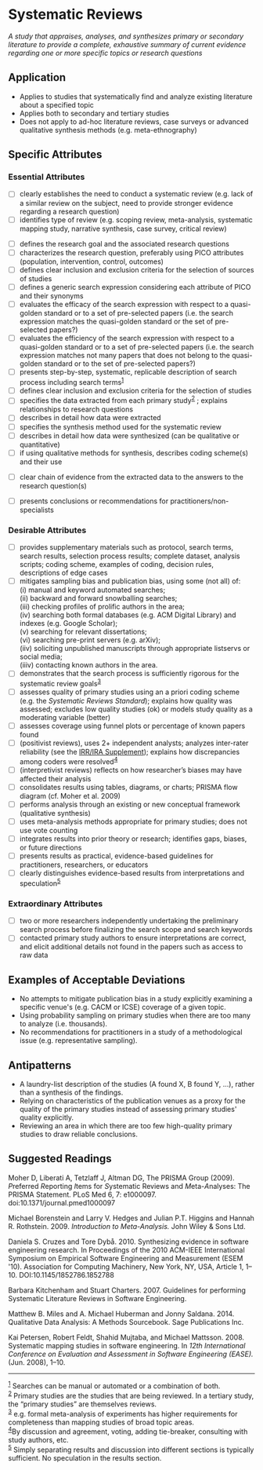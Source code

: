 # Systematic Reviews 
<standard name="Systematic Reviews">
<em>A study that appraises, analyses, and synthesizes primary or secondary literature to provide a complete, exhaustive summary of current evidence regarding one or more specific topics or research questions</em>

## Application 

-   Applies to studies that systematically find and analyze existing literature about a specified topic
-   Applies both to secondary and tertiary studies
-   Does not apply to ad-hoc literature reviews, case surveys or advanced qualitative synthesis methods (e.g. meta-ethnography)

## Specific Attributes 

### Essential Attributes 
<checklist name="Essential">

<intro>

- [ ]   clearly establishes the need to conduct a systematic review (e.g. lack of a similar review on the subject, need to provide stronger evidence regarding a research question)
- [ ]	identifies type of review (e.g. scoping review, meta-analysis, systematic mapping study, narrative synthesis, case survey, critical review)

<method>

- [ ]   defines the research goal and the associated research questions
- [ ]   characterizes the research question, preferably using PICO attributes (population, intervention, control, outcomes)
- [ ]	defines clear inclusion and exclusion criteria for the selection of sources of studies
- [ ]   defines a generic search expression considering each attribute of PICO and their synonyms
- [ ]   evaluates the efficacy of the search expression with respect to a quasi-golden standard or to a set of pre-selected papers (i.e. the search expression matches the quasi-golden standard or the set of pre-selected papers?)
- [ ]   evaluates the efficiency of the search expression with respect to a quasi-golden standard or to a set of pre-selected papers (i.e. the search expression matches not many papers that does not belong to the quasi-golden standard or to the set of pre-selected papers?)
- [ ]	presents step-by-step, systematic, replicable description of search process including search terms<sup>[1](#myfootnote1)</sup>  
- [ ]	defines clear inclusion and exclusion criteria for the selection of studies
- [ ]	specifies the data extracted from each primary study<sup>[2](#myfootnote2)</sup>  ; explains relationships to research questions
- [ ]	describes in detail how data were extracted
- [ ]   specifies the synthesis method used for the systematic review
- [ ]	describes in detail how data were synthesized (can be qualitative or quantitative)
- [ ]	if using qualitative methods for synthesis, describes coding scheme(s) and their use

<results>

- [ ]	clear chain of evidence from the extracted data to the answers to the research question(s)

<discussion>

- [ ]	presents conclusions or recommendations for practitioners/non-specialists

<other>		

</checklist>

### Desirable Attributes 
<checklist name="Desirable">
	
- [ ]	provides supplementary materials such as protocol, search terms, search results, selection process results; complete dataset, analysis scripts; coding scheme, examples of coding, decision rules, descriptions of edge cases
- [ ]	mitigates sampling bias and publication bias, using some (not all) of:  
(i) manual and keyword automated searches;   
(ii) backward and forward snowballing searches;  
(iii) checking profiles of prolific authors in the area;   
(iv) searching both formal databases (e.g. ACM Digital Library) and indexes (e.g. Google Scholar);   
(v) searching for relevant dissertations;   
(vi) searching pre-print servers (e.g. arXiv);   
(iiv) soliciting unpublished manuscripts through appropriate listservs or social media;  
(iiiv) contacting known authors in the area. 
- [ ]	demonstrates that the search process is sufficiently rigorous for the systematic review goals<sup>[3](#myfootnote3)</sup>  
- [ ]	assesses quality of primary studies using an a priori coding scheme (e.g. the *Systematic Reviews Standard*); explains how quality was assessed; excludes low quality studies (ok) or models study quality as a moderating variable (better) 
- [ ]	assesses coverage using funnel plots or percentage of known papers found
- [ ]	(positivist reviews), uses 2+ independent analysts; analyzes inter-rater reliability (see the [IRR/IRA Supplement](https://github.com/acmsigsoft/EmpiricalStandards/blob/master/Supplements/InterRaterReliabilityAndAgreement.md)); explains how discrepancies among coders were resolved<sup>[4](#myfootnote4)</sup> 
- [ ]	(interpretivist reviews) reflects on how researcher’s biases may have affected their analysis
- [ ]	consolidates results using tables, diagrams, or charts; PRISMA flow diagram (cf. Moher et al. 2009)
- [ ]	performs analysis through an existing or new conceptual framework (qualitative synthesis)
- [ ]	uses meta-analysis methods appropriate for primary studies; does not use vote counting 
- [ ]	integrates results into prior theory or research; identifies gaps, biases, or future directions
- [ ]	presents results as practical, evidence-based guidelines for practitioners, researchers, or educators
- [ ]	clearly distinguishes evidence-based results from interpretations and speculation<sup>[5](#myfootnote5)</sup>	
</checklist>
     
### Extraordinary Attributes
<checklist name="Extraordinary">

- [ ]	two or more researchers independently undertaking the preliminary search process before finalizing the search scope and search keywords
- [ ]	contacted primary study authors to ensure interpretations are correct, and elicit additional details not found in the papers such as access to raw data
</checklist>

## Examples of Acceptable Deviations 

-   No attempts to mitigate publication bias in a study explicitly examining a specific venue's (e.g. CACM or ICSE) coverage of a given topic.
-   Using probability sampling on primary studies when there are too many to analyze (i.e. thousands).
-   No recommendations for practitioners in a study of a methodological issue (e.g. representative sampling).

## Antipatterns 

-   A laundry-list description of the studies (A found X, B found Y, ...), rather than a synthesis of the findings.
-   Relying on characteristics of the publication venues as a proxy for the quality of the primary studies instead of assessing primary studies' quality explicitly.
-   Reviewing an area in which there are too few high-quality primary studies to draw reliable conclusions.

## Suggested Readings 

Moher D, Liberati A, Tetzlaff J, Altman DG, The PRISMA Group (2009).
*P*referred *R*eporting *I*tems for *S*ystematic Reviews and
*M*eta-*A*nalyses: The PRISMA Statement. PLoS Med 6, 7: e1000097.
doi:10.1371/journal.pmed1000097

Michael Borenstein and Larry V. Hedges and Julian P.T. Higgins and
Hannah R. Rothstein. 2009. *Introduction to Meta-Analysis.* John Wiley &
Sons Ltd.

Daniela S. Cruzes and Tore Dybå. 2010. Synthesizing evidence in software
engineering research. In Proceedings of the 2010 ACM-IEEE International
Symposium on Empirical Software Engineering and Measurement (ESEM '10).
Association for Computing Machinery, New York, NY, USA, Article 1,
1–10. DOI:10.1145/1852786.1852788

Barbara Kitchenham and Stuart Charters. 2007. Guidelines for performing
Systematic Literature Reviews in Software Engineering.

Matthew B. Miles and A. Michael Huberman and Jonny Saldana. 2014.
Qualitative Data Analysis: A Methods Sourcebook. Sage Publications Inc.

Kai Petersen, Robert Feldt, Shahid Mujtaba, and Michael Mattsson. 2008.
Systematic mapping studies in software engineering. In *12th
International Conference on Evaluation and Assessment in Software
Engineering (EASE).* (Jun. 2008), 1–10.

---
<footnote><sup>[1](#myfootnote1)</sup> Searches can be manual or automated or a combination of both.</footnote><br>
<footnote><sup>[2](#myfootnote2)</sup> Primary studies are the studies that are being reviewed. In a tertiary study, the “primary studies” are themselves reviews.</footnote><br>
<footnote><sup>[3](#myfootnote3)</sup> e.g. formal meta-analysis of experiments has higher requirements for completeness than mapping studies of broad topic areas.</footnote><br>
<footnote><sup>[4](#myfootnote4)</sup>By discussion and agreement, voting, adding tie-breaker, consulting with study authors, etc.</footnote><br>
<footnote><sup>[5](#myfootnote5)</sup> Simply separating results and discussion into different sections is typically sufficient. No speculation in the results section.</footnote><br>
</standard>
